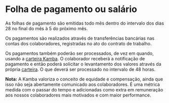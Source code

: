 # Folha de pagamento ou salário

As folhas de pagamento são emitidas todo mês dentro do intervalo dos dias 28 no final do mês à 5 do próximo mês.

Os pagamentos são realizados atravês de transferências bancárias nas contas dos colaboradores, registradas no ato do contrato de trabalho.

Os pagamentos também poderão ser processados, de vez em quando, usando a [carteira Kamba](https://usekamba.com). O colaborador receberá a notificação de pagamento e então poderá solicitar o levantamento dos valores através da própria [carteira](https://usekamba.com). O que deverá ser processado no intervalo de 48 horas. 

**Nota:** A Kamba valoriza o conceito de equidade e compensação, ainda que isso não seja abertamente comunicado aos colaboradores. É uma métrica medida com o passar do tempo e adicionadas como extra em remuneração aos nossos colaboradores mais motivados e com maior performance.